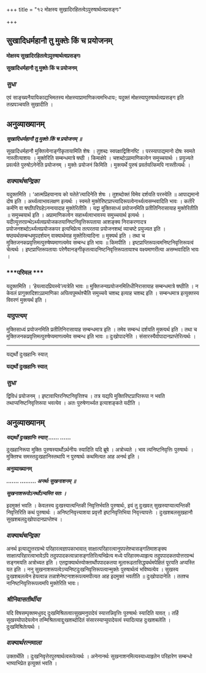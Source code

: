+++
title = "१२ मोक्षस्य सुखादिरहितत्वेऽपुरुषार्थत्वप्रसङ्गः"

+++


## सुखादिधर्महानौ तु मुक्तेः किं च प्रयोजनम्

**मोक्षस्य सुखादिरहितत्वेऽपुरुषार्थत्वप्रसङ्गः**

**सुखादिधर्महानौ तु मुक्तेः किं च प्रयोजनम्**

### ***सुधा***

एवं साङ्ख्यनैयायिकाद्यभिमतस्य मोक्षस्याप्रामाणिकत्वमभिधायः; यदुक्तं मोक्षस्यापुरुषार्थत्वप्रसङ्ग इति तत्प्रपञ्चयति सुखादीति ।

## **अनुव्याख्यानम्**

***सुखादिधर्महानौ तु मुक्तेः किं च प्रयोजनम् ॥***

सुखादिधर्महानौ मुक्तित्वेनाङ्गीकृतायामिति शेषः । तुशब्दः स्वपक्षाद्विशिनष्टि । परस्यापाद्यमानो दोषः स्वमते नास्तीत्याशयः । मुक्तेरिति सम्बन्धमात्रे षष्ठी । किमाक्षेपे । चशब्दोऽप्रामाणिकत्वेन समुच्चयार्थः । प्रयुज्यते प्रवर्त्यते पुरुषोऽनेनेति प्रयोजनम् । मुक्तेः प्रयोजनं किमिति । मुक्त्यर्थे पुरुषं प्रवर्तयत्किमपि नास्तीत्यर्थः ।

### ***वाक्यार्थचन्द्रिका***

यदुक्तमिति । ‘आत्मप्रिहयानाय को यतेते’त्यादिनेति शेषः । तुशब्दोक्तं विमेव दर्शयति परस्येति ॥ आपाद्यमानो दोष इति । अर्थ्यत्वाभावलक्षण इत्यर्थः । स्वमते मुक्तेरिष्टप्राप्त्यादिरूपत्वेनार्थ्यत्वसम्भवादिति भावः । कर्तरि कर्मणि वा षष्ठीपरिग्रहेऽनन्वयादाह मुक्तेरितीति । यद्वा मुक्तिसाध्यं प्रयोजनमिति प्रतीतिनिरासायाह मुक्तेरितीति ॥ समुच्चयार्थ इति । अप्रामाणिकत्वेन सहार्थ्यत्वाभावस्य समुच्चयार्थ इत्यर्थः । यदीत्युत्तरग्रन्थेऽर्थ्यत्वप्रयोजकतयानिष्टनिवृत्तिरूपताया आशङ्क्य निराकरणादत्र प्रयोजनशब्दोऽर्थ्यत्वप्रयोजकपर इत्यभिप्रेत्य तत्परतया प्रयोजनशब्दं व्याचष्टे प्रयुज्यत इति । षष्ठ्यर्थसम्बन्धमुपदर्शयन् वाक्यार्थमाह मुक्तेरित्यादिना ॥ मुक्यर्थ इति । तथा च मुक्तिजनकप्रवृत्तिमत्पुरुषेष्यमाणत्वमेव सम्बन्ध इति भावः ॥ किमपीति । इष्टप्राप्तिरूपत्वमनिष्टनिवृत्तिरूपत्वं चेत्यर्थः । इष्टप्राप्तिरूपतायाः परेणैवानङ्गीकृतत्वादनिष्टनिवृत्तिरूपतायाश्च वक्ष्यमाणरीत्या असम्भवादिति भावः ।

### ***परिमल ***

यदुक्तमिति । ‘हेयत्वादप्रियस्ये’त्यत्रेति भावः ॥ मुक्तिजन्यप्रयोजनमितिधीनिरासायाह सम्बन्धमात्रे षष्ठीति । न केवलं प्रागुक्तदिशाऽप्रामाणिका अपित्वपुमर्थश्चैति समुच्चये चशब्द इत्याह चशब्द इति । सम्बन्धमात्र इत्युक्तस्य विवरणं मुक्त्यर्थ इति ।

### ***यादुपत्यम्***

मुक्तिसाध्यं प्रयोजनमिति प्रतीतिनिरासायाह सम्बन्धमात्र इति । तमेव सम्बन्धं दर्शयति मुक्त्यर्थ इति । तथा च मुक्तिजनकप्रवृत्तिमत्पुरुषेप्यमाणत्वमेव सम्बन्ध इति भावः ॥ दुःखोपादनेति । संसारस्यैवोपादानप्राप्तेरित्यर्थः ।

------------------------------------------------------------------------

यद्यर्थो दुःखहानिः स्यात्

**यद्यर्थो दुःखहानिः स्यात्**

### ***सुधा***

द्विविधं प्रयोजनम् । इष्टावाप्तिरनिष्टनिवृत्तिश्च । तत्र यद्यपि मुक्तिरिष्टप्राप्तिरूपा न भवति तथाप्यनिष्टनिवृत्तिरूपा भवत्येव । अतः पुरुषेणार्थ्यत इत्याशङ्कते यदीति ।

## **अनुव्याख्यानम्**

***यद्यर्थो दुःखहानिः स्यात् ...... ......***

दुःखहानिरूपा मुक्तिः पुरुषस्यार्थोऽर्थनीयः स्यादिति यदि ब्रूषे । अत्रोच्यते । भाव त्यनिष्टनिवृत्तिः पुरुषार्थः । मुक्तिश्च समस्तदुःखहानिस्तथापि न पुरुषार्थः कथमित्यत आह अनर्थ इति ।

**अनुव्याख्यानम्**

***....... ......... अनर्थः सुखनाशनम् ॥***

***सुखनाशरूपोऽनर्थोऽप्यस्ति यतः ।***

इदमुक्तं भवति । केवलस्य दुःखस्यात्यन्तिकी निवृत्तिर्भवति पुरुषार्थः, इयं तु दुःखवत् सुखस्याप्यात्यन्तिकी निवृत्तिरिति कथं पुरुषार्थः । अनिष्टनिवृत्त्याशया प्रवृत्तौ इष्टनिवृत्तिभिया निवृत्त्यापत्तेः । दुःखशबलसुखहानौ सुखशबलदुःखोपादानप्राप्तेश्च ।

### ***वाक्यार्थचन्द्रिका***

अनर्थ इत्याद्युत्तरग्रन्थे परिहारत्वज्ञापकाभावात् साक्षात्परिहारत्वानुपपत्तेश्चासङ्गतिमाशङ्क्य साक्षात्परिहारत्वाभावेऽपि तदुपपादकत्वान्नासङ्गतिरित्यभिप्रेत्य मध्ये परिहारमध्याहृत्य तदुपपादकतयोत्तरग्रन्थं सङ्गमयति अत्रोच्यत इति । एतद्वाक्यार्थस्योक्तार्थोपपादकतया मूलारूढतासिद्ध्यर्थमपेक्षितं पूरयति अप्यस्ति यत इति । ननु सुखनाशरूपत्वेऽप्यनिष्टदुःखनिवृत्तिरूपत्वान्मुक्तेः पुरुषार्थत्वं भविष्यत्येव । सुखस्य दुःखशबलत्वेन हेयत्वान्न तन्नाशेनेष्टनाशरूपत्वमपीत्यत आह इदमुक्तं भवतीति ॥ दुःखोपादानेति । ततश्च नानिष्टनिवृत्तिरूपत्वमपि मुक्तेरिति भावः।

### ***श्रीनिवासतीर्थीया***

यदि विषसम्पृक्तमधुवद् दुःखमिश्रितत्वात्सुखमनुपादेयं स्यात्तन्निवृत्तिः पुरुषार्थः स्यादिति यावत् । तर्हि सुखस्योपादेयत्वेन तन्मिश्रितत्वाद्दुःखशब्दोदितं संसारस्याप्युपादेयत्वं स्यादित्याह दुःखशबलेति । दुःखमिश्रितेत्यर्थः ।

### ***वाक्यार्थरत्नमाला***

उक्तार्थेति । दुःखनिवृत्तेरपुरुषार्थत्वरूपेत्यर्थः । अनेनानर्थः सुखनाशनमित्यस्याध्याहृतेन परिहारेण सम्बन्धो भाष्याभिप्रेत इत्युक्तं भवति ।

